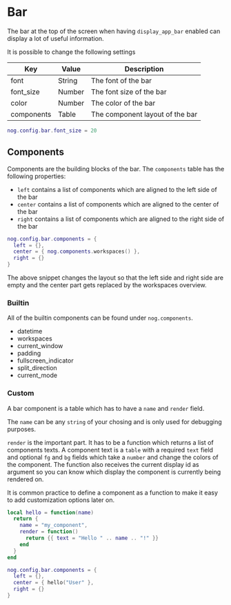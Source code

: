 # Bar

The bar at the top of the screen when having `display_app_bar` enabled can display a lot of useful information.

It is possible to change the following settings

| Key                       | Value   | Description                                                                   |
|---------------------------|---------|-------------------------------------------------------------------------------|
| font       | String | The font of the bar |
| font_size                    | Number | The font size of the bar|
| color                  | Number | The color of the bar |
| components                   | Table | The component layout of the bar |

```lua
nog.config.bar.font_size = 20
```

## Components

Components are the building blocks of the bar. The `components` table has the following properties:

* `left` contains a list of components which are aligned to the left side of the bar
* `center` contains a list of components which are aligned to the center of the bar
* `right` contains a list of components which are aligned to the right side of the bar

```lua
nog.config.bar.components = {
  left = {},
  center = { nog.components.workspaces() },
  right = {}
}
```

The above snippet changes the layout so that the left side and right side are empty and the center part gets replaced by the workspaces overview.

### Builtin

All of the builtin components can be found under `nog.components`.

* datetime
* workspaces
* current_window
* padding
* fullscreen_indicator
* split_direction
* current_mode

### Custom

A bar component is a table which has to have a `name` and `render` field.

The `name` can be any `string` of your chosing and is only used for debugging purposes.

`render` is the important part. It has to be a function which returns a list of components texts.
A component text is a `table` with a required `text` field and optional `fg` and `bg` fields 
which take a `number` and change the colors of the component. 
The function also receives the current display id as argument 
so you can know which display the component is currently being rendered on.

It is common practice to define a component as a function to make it easy to add customization options later on.

```lua
local hello = function(name)
  return {
    name = "my_component",
    render = function()
      return {{ text = "Hello " .. name .. "!" }}
    end
  }
end

nog.config.bar.components = {
  left = {},
  center = { hello("User" },
  right = {}
}
```
